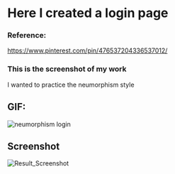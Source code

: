 # Here I created a login page
### Reference:
https://www.pinterest.com/pin/476537204336537012/

### This is the screenshot of my work
I wanted to practice the neumorphism style

## GIF:
![neumorphism login](https://user-images.githubusercontent.com/21283020/214298071-69ebcde7-cae0-4d80-8d7a-3728c71602d0.gif)

## Screenshot
![Result_Screenshot](https://user-images.githubusercontent.com/21283020/213937634-47021fff-7f3d-4fbe-93b2-a77a0d9cd429.jpg)
